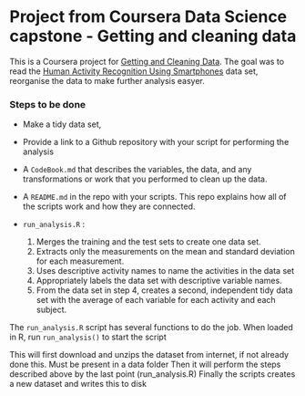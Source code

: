 # Project from Coursera Data Science capstone - Getting and cleaning data

This is a Coursera project for [Getting and Cleaning Data](https://www.coursera.org/course/getdata). The goal was to read the [Human Activity Recognition Using Smartphones](http://archive.ics.uci.edu/ml/datasets/Human+Activity+Recognition+Using+Smartphones) data set, reorganise the data to make further analysis easyer.

### Steps to be done
- Make a tidy data set, 
- Provide a link to a Github repository with your script for performing the analysis 
- A `CodeBook.md` that describes the variables, the data, and any transformations or work that you performed to clean up the data.
- A `README.md` in the repo with your scripts. This repo explains how all of the scripts work and how they are connected.  

- `run_analysis.R` : 

	1. Merges the training and the test sets to create one data set.
	2. Extracts only the measurements on the mean and standard deviation for each measurement. 
	3. Uses descriptive activity names to name the activities in the data set
	4. Appropriately labels the data set with descriptive variable names. 
	5. From the data set in step 4, creates a second, independent tidy data set with the average of each variable for each activity and each subject.


The `run_analysis.R` script has several functions to do the job.
When loaded in R, run `run_analysis()` to start the script

This will first download and unzips the dataset from internet, if not already done this. Must be present in a data folder
Then it will perform the steps described above by the last point (run_analysis.R)
Finally the scripts creates a new dataset and writes this to disk

